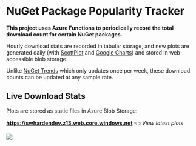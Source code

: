 # NuGet Package Popularity Tracker

**This project uses Azure Functions to periodically record the total download count for certain NuGet packages.** 

Hourly download stats are recorded in tabular storage, and new plots are generated daily (with [ScottPlot](https://swharden.com/scottplot/) and [Google Charts](https://developers.google.com/chart)) and stored in web-accessible blob storage.

Unlike [NuGet Trends](https://nugettrends.com/packages?ids=ScottPlot&months=36) which only updates once per week, these download counts can be updated at any sample rate. 

## Live Download Stats

Plots are stored as static files in Azure Blob Storage:

**https://swhardendev.z13.web.core.windows.net** 
👈 _View latest plots_

[![](https://swhardendev.z13.web.core.windows.net/packagestats/ScottPlot.png)](https://swhardendev.z13.web.core.windows.net)